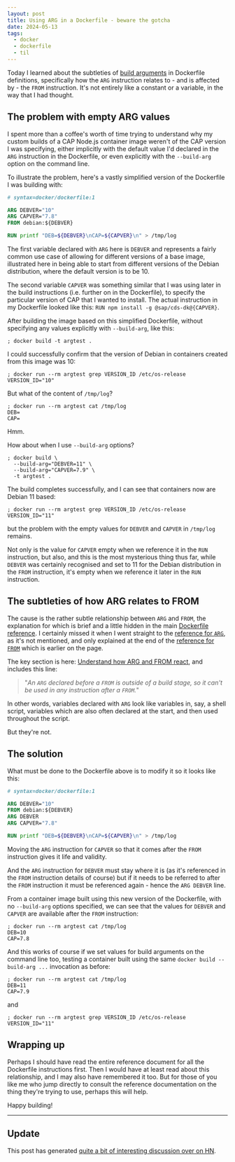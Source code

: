 ```yaml
---
layout: post
title: Using ARG in a Dockerfile - beware the gotcha
date: 2024-05-13
tags:
  - docker
  - dockerfile
  - til
---
```

Today I learned about the subtleties of [build arguments](https://docs.docker.com/build/guide/build-args/) in Dockerfile definitions, specifically how the `ARG` instruction relates to - and is affected by - the `FROM` instruction. It's not entirely like a constant or a variable, in the way that I had thought.

## The problem with empty ARG values

I spent more than a coffee's worth of time trying to understand why my custom builds of a CAP Node.js container image weren't of the CAP version I was specifying, either implicitly with the default value I'd declared in the `ARG` instruction in the Dockerfile, or even explicitly with the `--build-arg` option on the command line.

To illustrate the problem, here's a vastly simplified version of the Dockerfile I was building with:

```dockerfile
# syntax=docker/dockerfile:1

ARG DEBVER="10"
ARG CAPVER="7.8"
FROM debian:${DEBVER}

RUN printf "DEB=${DEBVER}\nCAP=${CAPVER}\n" > /tmp/log
```

The first variable declared with `ARG` here is `DEBVER` and represents a fairly common use case of allowing for different versions of a base image, illustrated here in being able to start from different versions of the Debian distribution, where the default version is to be 10.

The second variable `CAPVER` was something similar that I was using later in the build instructions (i.e. further on in the Dockerfile), to specify the particular version of CAP that I wanted to install. The actual instruction in my Dockerfile looked like this: `RUN npm install -g @sap/cds-dk@{CAPVER}`.

After building the image based on this simplified Dockerfile, without specifying any values explicitly with `--build-arg`, like this:

```shell
; docker build -t argtest .
```

I could successfully confirm that the version of Debian in containers created from this image was 10:

```shell
; docker run --rm argtest grep VERSION_ID /etc/os-release
VERSION_ID="10"
```

But what of the content of `/tmp/log`?

```shell
; docker run --rm argtest cat /tmp/log
DEB=
CAP=
```

Hmm.

How about when I use `--build-arg` options? 

```shell
; docker build \
  --build-arg="DEBVER=11" \
  --build-arg="CAPVER=7.9" \
  -t argtest .
```

The build completes successfully, and I can see that containers now are Debian 11 based:

```shell
; docker run --rm argtest grep VERSION_ID /etc/os-release
VERSION_ID="11"
```

but the problem with the empty values for `DEBVER` and `CAPVER` in `/tmp/log` remains.

Not only is the value for `CAPVER` empty when we reference it in the `RUN` instruction, but also, and this is the most mysterious thing thus far, while `DEBVER` was certainly recognised and set to 11 for the Debian distribution in the `FROM` instruction, it's empty when we reference it later in the `RUN` instruction.

## The subtleties of how ARG relates to FROM 

The cause is the rather subtle relationship between `ARG` and `FROM`, the explanation for which is brief and a little hidden in the main [Dockerfile reference](https://docs.docker.com/reference/dockerfile/). I certainly missed it when I went straight to the [reference for `ARG`](https://docs.docker.com/reference/dockerfile/#arg), as it's not mentioned, and only explained at the end of the [reference for `FROM`](https://docs.docker.com/reference/dockerfile/#from) which is earlier on the page.

The key section is here: [Understand how ARG and FROM react](https://docs.docker.com/reference/dockerfile/#understand-how-arg-and-from-interact), and includes this line:

> "_An `ARG` declared before a `FROM` is outside of a build stage, so it can't be used in any instruction after a `FROM`._"

In other words, variables declared with `ARG` look like variables in, say, a shell script, variables which are also often declared at the start, and then used throughout the script.

But they're not.

## The solution

What must be done to the Dockerfile above is to modify it so it looks like this:

```dockerfile
# syntax=docker/dockerfile:1

ARG DEBVER="10"
FROM debian:${DEBVER}
ARG DEBVER
ARG CAPVER="7.8"

RUN printf "DEB=${DEBVER}\nCAP=${CAPVER}\n" > /tmp/log
```

Moving the `ARG` instruction for `CAPVER` so that it comes after the `FROM` instruction gives it life and validity.

And the `ARG` instruction for `DEBVER` must stay where it is (as it's referenced in the `FROM` instruction details of course) but if it needs to be referred to after the `FROM` instruction it must be referenced again - hence the `ARG DEBVER` line.

From a container image built using this new version of the Dockerfile, with no `--build-arg` options specified, we can see that the values for `DEBVER` and `CAPVER` are available after the `FROM` instruction:

```shell
; docker run --rm argtest cat /tmp/log
DEB=10
CAP=7.8
```

And this works of course if we set values for build arguments on the command line too, testing a container built using the same `docker build --build-arg ...` invocation as before:

```shell
; docker run --rm argtest cat /tmp/log
DEB=11
CAP=7.9
```

and

```shell
; docker run --rm argtest grep VERSION_ID /etc/os-release
VERSION_ID="11"
```

## Wrapping up

Perhaps I should have read the entire reference document for all the Dockerfile instructions first. Then I would have at least read about this relationship, and I may also have remembered it too. But for those of you like me who jump directly to consult the reference documentation on the thing they're trying to use, perhaps this will help.

Happy building!

---

## Update

This post has generated [quite a bit of interesting discussion over on HN](https://news.ycombinator.com/item?id=40352426).
